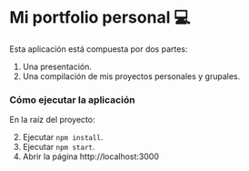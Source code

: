# Mi portfolio personal 💻

Esta aplicación está compuesta por dos partes:

1. Una presentación.
2. Una compilación de mis proyectos personales y grupales. 

### Cómo ejecutar la aplicación

En la raíz del proyecto:

2. Ejecutar `npm install`.
3. Ejecutar `npm start`.
4. Abrir la página http://localhost:3000
